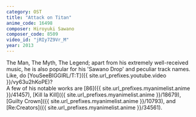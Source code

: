 ```yaml
---
category: OST
title: "Attack on Titan"
anime_code: 16498
composer: Hiroyuki Sawano
composer_code: 8509
video_id: "jRIy7Z9Vr_M"
year: 2013
---
```

The Man, The Myth, The Legend; apart from his extremely well-received music, he is also popular for his 'Sawano Drop' and peculiar track names. Like, do [YouSeeBIGGIRL/T:T]({{ site.url_prefixes.youtube.video }}/vy63u2hKoPE)?\
A few of his notable works are [86]({{ site.url_prefixes.myanimelist.anime }}/41457), [Kill la Kill]({{ site.url_prefixes.myanimelist.anime }}/18679), [Guilty Crown]({{ site.url_prefixes.myanimelist.anime }}/10793), and [Re:Creators]({{ site.url_prefixes.myanimelist.anime }}/34561).